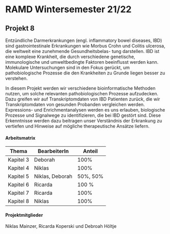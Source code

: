 # RAMD Wintersemester 21/22

## Projekt 8

Entzündliche Darmerkrankungen (engl. inflammatory bowel diseases, IBD) sind gastrointestinale Erkrankungen wie Morbus Crohn und Colitis ulcerosa, die weltweit eine zunehmende Gesundheitsbelas- tung darstellen. IBD ist eine komplexe Krankheit, die durch verschiedene genetische, immunologische und umweltbedingte Faktoren beeinflusst werden kann. Molekulare Untersuchungen sind in den Fokus gerückt, um pathobiologische Prozesse die den Krankheiten zu Grunde liegen besser zu verstehen.

In diesem Projekt werden wir verschiedene bioinformatische Methoden nutzen, um solche relevanten pathobiologischen Prozesse aufzudecken. Dazu greifen wir auf Transkriptomdaten von IBD Patienten zurück, die wir Transkriptomdaten von gesunden Probanden vergleichen werden. Expressions- und Enrichmentanalysen werden es uns erlauben, biologische Prozesse und Signalwege zu identifizieren, die bei IBD gestört sind. Diese Erkenntnisse werden dazu beitragen unser Verständnis der Erkrankung zu vertiefen und Hinweise auf mögliche therapeutische Ansätze liefern.

#### Arbeitsmatrix

| Thema | BearbeiterIn | Anteil |
|-------|--------------|--------|
|Kapitel 3|Deborah|100%|
|Kapitel 4|Niklas|100%|
|Kapitel 5|Niklas, Deborah|50%, 50%|
|Kapitel 6| Ricarda |100 %|
|Kapitel 7|Ricarda|100%|
|Kapitel 8|Niklas|100%|
#### Projektmitglieder

Niklas Mainzer,
Ricarda Koperski und
Debroah Höltje